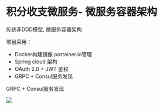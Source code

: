 # 积分收支微服务- 微服务容器架构

传统非DDD模型, 微服务容器架构

项目采用：
- Docker构建镜像 portainer.io管理
- Spring cloud 架构
- OAuth 2.0 + JWT 鉴权
- GRPC + Consul服务发现


GRPC + Consul服务发现

![](http://blog.bossma.cn/wp-content/uploads/2018/10/consul-arch-420ce04a.png)
